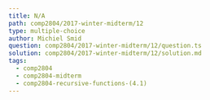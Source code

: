 ```yaml
---
title: N/A
path: comp2804/2017-winter-midterm/12
type: multiple-choice
author: Michiel Smid
question: comp2804/2017-winter-midterm/12/question.ts
solution: comp2804/2017-winter-midterm/12/solution.md
tags:
  - comp2804
  - comp2804-midterm
  - comp2804-recursive-functions-(4.1)
---
```


